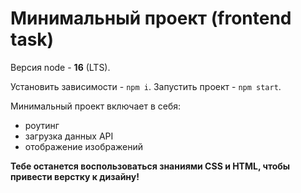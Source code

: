 # Минимальный проект (frontend task)

Версия node - **16** (LTS).

Установить зависимости - `npm i`.
Запустить проект - `npm start`.

Минимальный проект включает в себя:

- роутинг
- загрузка данных API
- отображение изображений

**Тебе останется воспользоваться знаниями CSS и HTML, чтобы привести верстку к дизайну!**
